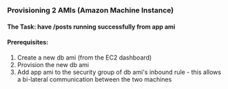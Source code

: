 ### Provisioning 2 AMIs (Amazon Machine Instance)
#### The Task: have /posts running successfully from app ami
#### Prerequisites:
1. Create a new db ami (from the EC2 dashboard)
2. Provision the new db ami
3. Add app ami to the security group of db ami's inbound rule - this allows a bi-lateral communication between the two machines
